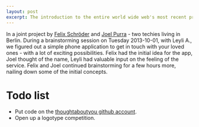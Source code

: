 ```yaml
---
layout: post
excerpt: The introduction to the entire world wide web's most recent project!
---
```


In a joint project by [Felix Schröder](http://felixschroeder.de/) and [Joel Purra](https://joelpurra.com/) - two techies living in Berlin. During a brainstorming session on Tuesday 2013-10-01, with Leyli A., we figured out a simple phone application to get in touch with your loved ones - with a lot of exciting possibilities. Felix had the initial idea for the app, Joel thought of the name, Leyli had valuable input on the feeling of the service. Felix and Joel continued brainstorming for a few hours more, nailing down some of the initial concepts.

# Todo list

* Put code on the [thoughtaboutyou github account](https://github.com/thoughtaboutyou).
* Open up a logotype competition.
